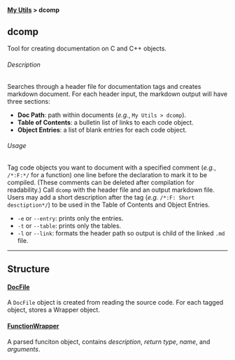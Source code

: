 #### [My Utils](index.html) > dcomp

## dcomp

Tool for creating documentation on C and C++ objects.

###### Description
Searches through a header file for documentation tags and creates markdown document. For each header input, the markdown output will have three sections:

- **Doc Path**: path within documents (*e.g.*, `My Utils > dcomp`).
- **Table of Contents**: a bulletin list of links to each code object.
- **Object Entries**: a list of blank entries for each code object.

###### Usage
Tag code objects you want to document with a specified comment (*e.g.*, `/*:F:*/` for a function) one line before the declaration to mark it to be compiled. (These comments can be deleted after compilation for readability.) Call `dcomp` with the header file and an output markdown file. Users may add a short description after the tag (*e.g.* `/*:F: Short desctiption*/`) to be used in the Table of Contents and Object Entries.

- `-e` or `--entry`: prints only the entries.
- `-t` or `--table`: prints only the tables.
- `-l` or `--link`: formats the header path so output is child of the linked `.md` file.

---

## Structure

#### [DocFile](docfile.html)

A `DocFile` object is created from reading the source code. For each tagged object, stores a Wrapper object.

#### [FunctionWrapper](function_wrapper.html)

A parsed funciton object, contains *description*, *return type*, *name*, and *arguments*.
